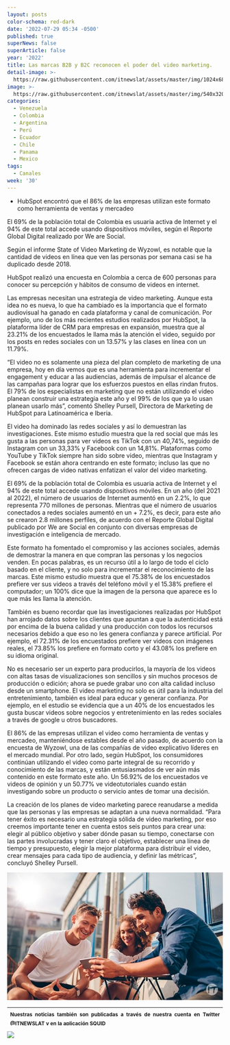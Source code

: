 ```yaml
---
layout: posts
color-schema: red-dark
date: '2022-07-29 05:34 -0500'
published: true
superNews: false
superArticle: false
year: '2022'
title: Las marcas B2B y B2C reconocen el poder del video marketing.
detail-image: >-
  https://raw.githubusercontent.com/itnewslat/assets/master/img/1024x680/reunidos-en-un-cel-g.jpg
image: >-
  https://raw.githubusercontent.com/itnewslat/assets/master/img/540x320/reunidos-en-un-cel-p.jpg
categories:
  - Venezuela
  - Colombia
  - Argentina
  - Perú
  - Ecuador
  - Chile
  - Panama
  - Mexico
tags:
  - Canales
week: '30'
---
```

- HubSpot encontró que el 86% de las empresas utilizan este formato como herramienta de ventas y mercadeo

 
El 69% de la población total de Colombia es usuaria activa de Internet y el 94% de este total accede usando dispositivos móviles, según el Reporte Global Digital realizado por We are Social.
 
Según el informe State of Video Marketing de Wyzowl, es notable que la cantidad de videos en línea que ven las personas por semana casi se ha duplicado desde 2018.
 
HubSpot realizó una encuesta en Colombia a cerca de 600 personas para conocer su percepción y hábitos de consumo de videos en internet.
 
Las empresas necesitan una estrategia de video marketing. Aunque esta idea no es nueva, lo que ha cambiado es la importancia que el formato audiovisual ha ganado en cada plataforma y canal de comunicación. Por ejemplo, uno de los más recientes estudios realizados por HubSpot, la plataforma líder de CRM para empresas en expansión, muestra que al 23.21% de los encuestados le llama más la atención el video, seguido por los posts en redes sociales con un 13.57% y las clases en línea con un 11.79%.
 
“El video no es solamente una pieza del plan completo de marketing de una empresa, hoy en día vemos que es una herramienta para incrementar el engagement y educar a las audiencias, además de impulsar el alcance de las campañas para lograr que los esfuerzos puestos en ellas rindan frutos. El 79% de los especialistas en marketing que no están utilizando el video planean construir una estrategia este año y el 99% de los que ya lo usan planean usarlo más”, comentó Shelley Pursell, Directora de Marketing de HubSpot para Latinoamérica e Iberia.
 
El video ha dominado las redes sociales y así lo demuestran las investigaciones. Este mismo estudio muestra que la red social que más les gusta a las personas para ver videos es TikTok con un 40,74%, seguido de Instagram con un 33,33% y Facebook con un 14,81%. Plataformas como YouTube y TikTok siempre han sido sobre video, mientras que Instagram y Facebook se están ahora centrando en este formato; incluso las que no ofrecen cargas de video nativas enfatizan el valor del video marketing.
 
El 69% de la población total de Colombia es usuaria activa de Internet y el 94% de este total accede usando dispositivos móviles. En un año (del 2021 al 2022), el número de usuarios de Internet aumentó en un 2.2%, lo que representa 770 millones de personas. Mientras que el número de usuarios conectados a redes sociales aumentó en un + 7.2%, es decir, para este año se crearon 2.8 millones perfiles, de acuerdo con el Reporte Global Digital publicado por We are Social en conjunto con diversas empresas de investigación e inteligencia de mercado.
 
Este formato ha fomentado el compromiso y las acciones sociales, además de demostrar la manera en que compran las personas y los negocios venden. En pocas palabras, es un recurso útil a lo largo de todo el ciclo basado en el cliente, y no solo para incrementar el reconocimiento de las marcas. Este mismo estudio muestra que el 75.38% de los encuestados prefiere ver sus videos a través del teléfono móvil y el 15.38% prefiere el computador; un 100% dice que la imagen de la persona que aparece es lo que más les llama la atención.
 
También es bueno recordar que las investigaciones realizadas por HubSpot han arrojado datos sobre los clientes que apuntan a que la autenticidad está por encima de la buena calidad y una producción con todos los recursos necesarios debido a que eso no les genera confianza y parece artificial. Por ejemplo, el 72.31% de los encuestados prefiere ver videos con imágenes reales, el 73.85% los prefiere en formato corto y el 43.08% los prefiere en su idioma original.
 
No es necesario ser un experto para producirlos, la mayoría de los videos con altas tasas de visualizaciones son sencillos y sin muchos procesos de producción o edición; ahora se puede grabar uno con alta calidad incluso desde un smartphone. El video marketing no solo es útil para la industria del entretenimiento, también es ideal para educar y generar confianza. Por ejemplo, en el estudio se evidencia que a un 40% de los encuestados les gusta buscar videos sobre negocios y entretenimiento en las redes sociales a través de google u otros buscadores.
 
El 86% de las empresas utilizan el video como herramienta de ventas y mercadeo, manteniéndose estables desde el año pasado, de acuerdo con la encuesta de Wyzowl, una de las compañías de video explicativo líderes en el mercado mundial. Por otro lado, según HubSpot, los consumidores continúan utilizando el video como parte integral de su recorrido y conocimiento de las marcas, y están entusiasmados de ver aún más contenido en este formato este año. Un 56.92% de los encuestados ve videos de opinión y un 50.77% ve videotutoriales cuando están investigando sobre un producto o servicio antes de tomar una decisión.
 
La creación de los planes de video marketing parece reanudarse a medida que las personas y las empresas se adaptan a una nueva normalidad. “Para tener éxito es necesario una estrategia sólida de video marketing, por eso creemos importante tener en cuenta estos seis puntos para crear una:  elegir al público objetivo y saber dónde pasan su tiempo, conectarse con las partes involucradas y tener claro el objetivo, establecer una línea de tiempo y presupuesto, elegir la mejor plataforma para distribuir el video, crear mensajes para cada tipo de audiencia, y definir las métricas”, concluyó Shelley Pursell.

![](https://raw.githubusercontent.com/itnewslat/assets/master/img/540x320/reunidos-en-un-cel-p.jpg)

<table style="height: 42px;" width="569">
<tbody>
<tr>
<td style="text-align: justify;"><sub><strong>Nuestras noticias también son publicadas a través de nuestra cuenta en Twitter <a href="https://twitter.com/itnewslat?lang=es">@ITNEWSLAT</a> y en la aplicación <a href="https://squidapp.co/en/">SQUID</a></strong></sub></td>
</tr>
</tbody>
</table>

<img src="https://tracker.metricool.com/c3po.jpg?hash=56f88a41e39ab42c063cc51676587a04"/>